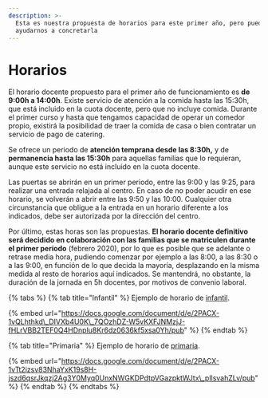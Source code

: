 ```yaml
---
description: >-
  Esta es nuestra propuesta de horarios para este primer año, pero puedes
  ayudarnos a concretarla
---
```


# Horarios

El horario docente propuesto para el primer año de funcionamiento es **de 9:00h a 14:00h**. Existe servicio de atención a la comida hasta las 15:30h, que está incluido en la cuota docente, pero que no incluye comida. Durante el primer curso y hasta que tengamos capacidad de operar un comedor propio, existirá la posibilidad de traer la comida de casa o bien contratar un servicio de pago de catering.

Se ofrece un periodo de **atención temprana desde las 8:30h,** y de **permanencia hasta las 15:30h** para aquellas familias que lo requieran, aunque este servicio no está incluido en la cuota docente.

Las puertas se abrirán en un primer periodo, entre las 9:00 y las 9:25, para realizar una entrada relajada al centro. En caso de no poder acudir en ese horario, se volverán a abrir entre las 9:50 y las 10:00. Cualquier otra circunstancia que obligue a la entrada en un horario diferente a los indicados, debe ser autorizada por la dirección del centro.

Por último, estas horas son las propuestas. **El horario docente definitivo será decidido en colaboración con las familias que se matriculen durante el primer periodo** \(febrero 2020\), por lo que es posible que se adelante o retrase media hora, pudiendo comenzar por ejemplo a las 8:00, a las 8:30 o a las 9:00, en función de lo que decida la mayoría, desplazando en la misma medida al resto de horarios aquí indicados. Se mantendrá, no obstante, la duración de la jornada en 5h docentes, por motivos de convenio laboral.



{% tabs %}
{% tab title="Infantil" %}
Ejemplo de horario de [infantil](https://docs.google.com/document/d/e/2PACX-1vQLhthkd_DIVXb4U0K_7QOzhDZ-W5vKXFJNMzjJ-fHLrVBB2TEF0Q4HDnplu8Kr6dz0636kf5xsa0Yh/pub).

{% embed url="https://docs.google.com/document/d/e/2PACX-1vQLhthkd\_DIVXb4U0K\_7QOzhDZ-W5vKXFJNMzjJ-fHLrVBB2TEF0Q4HDnplu8Kr6dz0636kf5xsa0Yh/pub" %}
{% endtab %}

{% tab title="Primaria" %}
Ejemplo de horario de [primaria](https://docs.google.com/document/d/e/2PACX-1vTt2izsv83NhaYxK19s8H-jszd6qsrJkqzj2Ag3Y0Myq0UnxNWGKDPdtpVGazpktWJtx_pIlsvahZLv/pub).

{% embed url="https://docs.google.com/document/d/e/2PACX-1vTt2izsv83NhaYxK19s8H-jszd6qsrJkqzj2Ag3Y0Myq0UnxNWGKDPdtpVGazpktWJtx\_pIlsvahZLv/pub" %}
{% endtab %}
{% endtabs %}

